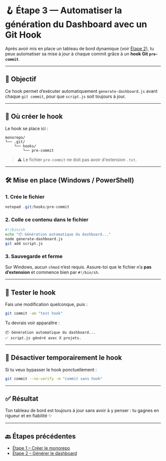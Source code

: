 # 🪝 Étape 3 — Automatiser la génération du Dashboard avec un Git Hook

Après avoir mis en place un tableau de bord dynamique (voir [Étape 2](ETAPE_2_DASHBOARD.md)), tu peux automatiser sa mise à jour à chaque commit grâce à un **hook Git `pre-commit`**.

---

## 🎯 Objectif

Ce hook permet d’exécuter automatiquement `generate-dashboard.js` avant chaque `git commit`, pour que `script.js` soit toujours à jour.

---

## 📁 Où créer le hook

Le hook se place ici :

```
monorepo/
└── .git/
    └── hooks/
        └── pre-commit
```

> ⚠️ Le fichier `pre-commit` ne doit pas avoir d'extension `.txt`.

---

## 🛠 Mise en place (Windows / PowerShell)

### 1. Crée le fichier

```powershell
notepad .git/hooks/pre-commit
```

### 2. Colle ce contenu dans le fichier

```bash
#!/bin/sh
echo "📦 Génération automatique du dashboard..."
node generate-dashboard.js
git add script.js
```

### 3. Sauvegarde et ferme

Sur Windows, aucun `chmod` n’est requis. Assure-toi que le fichier n’a **pas d’extension** et commence bien par `#!/bin/sh`.

---

## 🧪 Tester le hook

Fais une modification quelconque, puis :

```bash
git commit -am "test hook"
```

Tu devrais voir apparaître :

```
📦 Génération automatique du dashboard...
✅ script.js généré avec X projets.
```

---

## 🚫 Désactiver temporairement le hook

Si tu veux bypasser le hook ponctuellement :

```bash
git commit --no-verify -m "commit sans hook"
```

---

## ✅ Résultat

Ton tableau de bord est toujours à jour sans avoir à y penser : tu gagnes en rigueur et en fiabilité ✨

---

## 🔙 Étapes précédentes

- [Étape 1 – Créer le monorepo](ETAPE_1_MONOREPO.md)
- [Étape 2 – Générer le dashboard](ETAPE_2_DASHBOARD.md)
